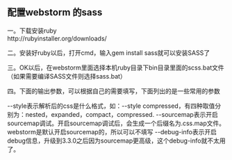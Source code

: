 <h2>配置webstorm 的sass</h2>
<p>
   一。下载安装ruby  <br/>
    http://rubyinstaller.org/downloads/
</p>
<p>二。安装好ruby以后，打开cmd，输入gem install sass就可以安装SASS了</p>


三。OK以后，在webstorm里面选择本机ruby目录下bin目录里面的scss.bat文件（如果需要编译SASS文件则选择sass.bat）
  
四。下面的输出参数，可以根据自己的需要填写，下面列出的是一些常用的参数
  
  --style表示解析后的css是什么格式，如：--style compressed，有四种取值分别为：nested，expanded，compact，compressed.
  --sourcemap表示开启sourcemap调试。开启sourcemap调试后，会生成一个后缀名为.css.map文件。 webstorm是默认开启sourcemap的，所以可以不填写
  --debug-info表示开启debug信息，升级到3.3.0之后因为sourcemap更高级，这个debug-info就不太用了。